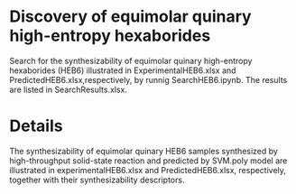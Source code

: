 # Discovery of equimolar quinary high-entropy hexaborides
Search for the synthesizability of equimolar quinary high-entropy hexaborides (HEB6) illustrated in ExperimentalHEB6.xlsx and PredictedHEB6.xlsx,respectively, by runnig SearchHEB6.ipynb. The results are listed in SearchResults.xlsx.

# Details
The synthesizability of equimolar quinary HEB6 samples synthesized by high-throughput solid-state reaction and predicted by SVM.poly model are illustrated in experimentalHEB6.xlsx and PredictedHEB6.xlsx, respectively, together with their synthesizability descriptors. 
